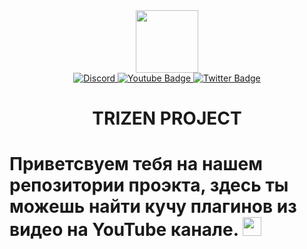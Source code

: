 <div id="header" align="center">
  <img src="https://media.giphy.com/media/M9gbBd9nbDrOTu1Mqx/giphy.gif" width="100"/>
</div>

<div id="badges" align="center">
  <a href="your-linkedin-URL">
    <img src="https://img.shields.io/badge/LinkedIn-blue?style=for-the-badge&logo=linkedin&logoColor=white" alt="Discord"/>
  </a>
  <a href="your-youtube-URL">
    <img src="https://img.shields.io/badge/YouTube-red?style=for-the-badge&logo=youtube&logoColor=white" alt="Youtube Badge"/>
  </a>
  <a href="your-twitter-URL">
    <img src="https://img.shields.io/badge/Twitter-blue?style=for-the-badge&logo=twitter&logoColor=white" alt="Twitter Badge"/>
  </a>
</div>
<div>
<h1 align="center">
  TRIZEN PROJECT
</h1>
<h1>
  Приветсвуем тебя на нашем репозитории проэкта, здесь ты можешь найти кучу плагинов из видео на YouTube канале.
  <img src="https://media.giphy.com/media/hvRJCLFzcasrR4ia7z/giphy.gif" width="30px"/>
  <h1>
</div>
